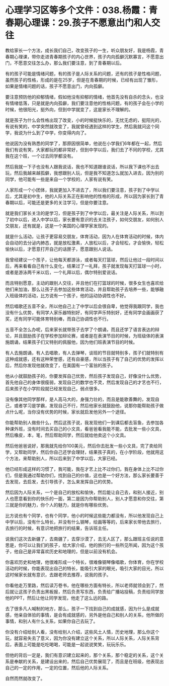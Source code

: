 # 心理学习区等多个文件：038.杨霞：青春期心理课：29.孩子不愿意出门和人交往

教给家长一个方法，成长我们自己，改变孩子的一生，听众朋友好，我是杨霞，青春期心理课，带你走进青春期孩子的内心世界，孩子内向孤僻沉默寡言，不愿意出门，不愿意交往怎么办，那么我们要注意，到了青春期以后。

有的孩子可能是情绪问题，有的孩子是人际关系的问题，还有的孩子是性格问题，虽然孩子的性格，形成的是在25岁，但是在青春期的时候，已经有出现了雏形，如果是情绪问题的话，孩子不愿意出门，内向孤僻。

要注意预防他的抑郁情绪，假如他没有抑郁的情绪，他首先没有自杀的念头，也没有情绪低落，只是就是内向孤僻，我们要注意他的性格问题，有的孩子会在小学的时候，他很阳光，挺外向，但到中学就变了，这是家长不理解的。

就是孩子为什么会性格出现了改变，小的时候挺快乐的，无忧无虑的，挺阳光的，有说有笑的，中学突然就改变了，我就曾经遇到这样的学生，然后我就问这个同学，我说为什么到了中学，你变得内向了。

他说因为没有熟悉的同学了，那原因很简单，他说在小学我们6年都在一起，然后我们有说有笑，大家都玩的都非常好，但到中学以后，我们去了不同的学校，尤其我在这个班，一个过去同学都没有。

然后我就一下子也没有人跟我说话，我也不知道跟谁说话，所以我下课也不出去玩，然后我越来越孤僻，我想跟别人玩，但是我不知道怎么就加入进去，因为别的同学，他可能有一些是来自一个学校的，人家有说有笑。

人家形成一个小团体，我就更加入不进去了，所以我们要注意，孩子到了中学以后，尤其是初中生，他的人际关系正在影响他的性格的形成，所以因为家长到了青春期以后，可能还是更多的关注学习，但是你要注意。

就是我们家长关注的是学习，但是孩子到了中学以后，最关注是人际关系，所以到了初中以后，进入中学以后，家长要有意识的去关注孩子，如何交朋友，如何别人交朋友，还有就是，这是一个美国的心理学家发现的。

就是什么活动，让孩子更容易交朋友，体育活动，因为人在体育活动的时候，体内会自动的去分泌内肺态，就是放松激素，人放松以后，才会轻松，才会愉快，轻松愉快以后，才愿意打开自己的话匣子，愿意跟别人说话。

我曾经建议一个孩子，让他每天都游泳，或者每天打篮球，然后让他过一段时间以后，再来看看自己有什么变化，结果过了一礼拜，孩子就发现每天打篮球一小时，或者是游泳两千米以后，一个礼拜以后，偶尔特别爱说话。

而且特别愿意，主动的跟别人交往，并且他们在打篮球的时候，很多女生也喜欢给他们来加油，那么让孩子去参加这些体育活动，并且帮助孩子去培养一些，能够融入班级体的活动，比方说有一个孩子，他的运动协调性也不好。

然后唱歌还五音不全，所以他自己上了中学以后会很自卑，他觉得我跟同学，我也没有什么优势，有同学人家乐器特别好，有同学声乐特别好，还有同学会画画获了奖，还有同学可能体育特别棒，而自己协调性也不行。

五音不全怎么办呢，后来家长就带孩子去学了个朗诵，而且还学了语言表达的辩论，并且鼓励孩子在学校参加辩论赛，或者是在表演节目的时候，为班级体的表演施朗诵，结果孩子们又特别的佩服他，因为他们班表演节目的时候。

有人去施朗诵，有人去唱歌，有人去弹琴，谈班的节目就特别多，孩子们就特别有这种成就感，还有这种荣誉感，还有自豪感，所以当孩子有了自己的优势的发挥以后，然后你发现他就改变了，在美国有一个富翁的孩子。

他从小就鼓励孩子的，你要发挥自己优势，然后孩子发现自己，好像没什么优势，首先他自己的身体很瘦弱，发现自己的数学也不灵，然后发现自己的才艺也不行，后来孩子在小学阶段就已经发现自己，弱点很多。

没有像其他同学那样，是人高马大的，身强力壮的，而且是能歌善舞的，发现自己，或者学习是学霸，发现自己不行，然后他家长就鼓励他，说那你能帮助孩子做点什么呢，当你没有优势的时候，家长就启发他另外一个途径。

你能帮助别人做些什么，然后这孩子说，我发现他们一到课后都去盲鱼，去参加各种课外班，没有时间去买自己的小文具，看爸爸看我能不能，去批发一些小文具，然后橡皮，本，笔，然后帮助同学，然后就给他卖这个小文具。

然后他爸爸说好，那我就先给你100美元，然后你去批发一些小文具，完了卖给同学，又帮助同学，然后你自己还学会理财，结果孩子真的，在小学阶段，他就用这个方法，来帮助别人，所以后来到了中学以后，大家已经。

他已经形成这样的习惯了，我可能，我在才艺上比不过你们，我在身体上比不过你们，但是我通过帮助你们，找到自己的价值，这也是一个好方法，那么家长要善于去发现，去启发，去引导孩子，怎么来发挥自己的优势。

然后因为人际关系，一个是自己的放松和愉快，然后能让自己去，和别人接近，别人也愿意看到你的快乐的一面，第二是因为你帮助别人，别人才愿意和你交往，第三就是你的魅力，你个人的魅力，就是你有哪些优势。

比方说也有个同学，也有个同学，他小的时候这些能力都没有，所以他发现自己上中学以后，没有什么特长，并没有什么钢琴，绘画等等的，后来家长带他去旅行，去旅行的时候，有意识地把旅行的结果，告诉班主任。

说我们这次去新疆了，去南疆了，去穿沙漠了，去无人区了，那么跟班主任说的意思是，你可以让我们的孩子，给大家介绍，他的旅行的一些所见所闻，因为这个孩子，他自己是非常喜欢历史和地理的，但是以前没有机会。

你喜欢历史和地理，他很难形成一个特长，很难像钢琴像唱歌，你体育，你在学校活动的时候，你能表现出自己的特长，能吸引大家的眼光，吸引大家的目光，所以这时候家长就有意识，去跟老师去推荐，说我的孩子。

你看他走万里路，然后读万卷书，他在哪些方面有特长，所以老师就领会到了，然后就让这孩子负责出黑板报，然后负责写东西，负责给广播站投稿，负责给同学放他的PPT，然后让他让同学发现，他走了这么远的路。

去了很多凡人喊制的地方，那么，孩子一下找到自己的成就感，因为什么是成就感，他亲自体验的事情，是会有成就感的，另外是他自己和别人的关系，他所做的事情，和别人有什么关系，如果你自己去玩了。

你没有介绍给别人看，没有给别人介绍，这些风土人情，历史地理，那么你这个玩，就容易失去了意义，因为你没有建立这个关系，所以人际关系，人际关系背后，表面上可能是吃吃喝喝，可能是一起说说笑笑，玩玩乐乐。

但他的背后一定是，我们有意识建立起来的，那个关系，那个稳定的关系，这个关系是奉献的关系，是建设出来的，然后自己优势展现了，而且是在班级，他表现出自己的一定的作用，一定的位置，然后他的人际关系。

自然而然就改变了。